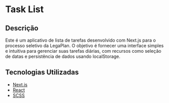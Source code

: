 # Task List

## Descrição

Este é um aplicativo de lista de tarefas desenvolvido com Next.js para o processo seletivo da LegaPlan. O objetivo é fornecer uma interface simples e intuitiva para gerenciar suas tarefas diárias, com recursos como seleção de datas e persistência de dados usando localStorage.

## Tecnologias Utilizadas

- [Next.js](https://nextjs.org/)
- [React](https://reactjs.org/)
- [SCSS](https://sass-lang.com/)

